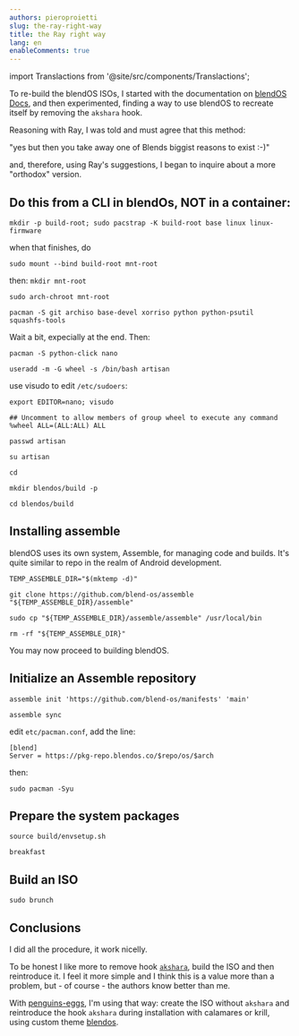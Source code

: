 ```yaml
---
authors: pieroproietti
slug: the-ray-right-way
title: the Ray right way
lang: en
enableComments: true
---
```


import Translactions from '@site/src/components/Translactions';

<Translactions />

To re-build the blendOS ISOs, I started with the documentation on [blendOS Docs](https://docs.blendos.co/), and then experimented, finding a way to use blendOS to recreate itself by removing the `akshara` hook.

Reasoning with Ray, I was told and must agree that this method: 

"yes but then you take away one of Blends biggist reasons to exist :-)"

and, therefore, using Ray's suggestions, I began to inquire about a more "orthodox" version.

## Do this from a CLI in blendOs, NOT in a container:

`mkdir -p build-root; sudo pacstrap -K build-root base linux linux-firmware`

when that finishes, do

`sudo mount --bind build-root mnt-root`

then:
`mkdir mnt-root`

`sudo arch-chroot mnt-root`

`pacman -S git archiso base-devel xorriso python python-psutil squashfs-tools`

Wait a bit, expecially at the end. Then:

`pacman -S python-click nano`

`useradd -m -G wheel -s /bin/bash artisan`

use visudo to edit `/etc/sudoers`:

`export EDITOR=nano; visudo`

```
## Uncomment to allow members of group wheel to execute any command
%wheel ALL=(ALL:ALL) ALL
```

`passwd artisan`

`su artisan`

`cd`

`mkdir blendos/build -p`

`cd blendos/build`

## Installing assemble
blendOS uses its own system, Assemble, for managing code and builds. It's quite similar to repo in the realm of Android development.

`TEMP_ASSEMBLE_DIR="$(mktemp -d)"`

`git clone https://github.com/blend-os/assemble "${TEMP_ASSEMBLE_DIR}/assemble"`

`sudo cp "${TEMP_ASSEMBLE_DIR}/assemble/assemble" /usr/local/bin`

`rm -rf "${TEMP_ASSEMBLE_DIR}"`

You may now proceed to building blendOS.

## Initialize an Assemble repository
`assemble init 'https://github.com/blend-os/manifests' 'main'`

`assemble sync`


edit `etc/pacman.conf`, add the line:

```
[blend]
Server = https://pkg-repo.blendos.co/$repo/os/$arch
```

then: 

`sudo pacman -Syu`

## Prepare the system packages

`source build/envsetup.sh`

`breakfast`

## Build an ISO
`sudo brunch`


## Conclusions

I did all the procedure, it work nicelly.

To be honest I like more to remove hook [`akshara`](https://github.com/blend-os/akshara), build the ISO and then reintroduce it. I feel it more simple and I think this is a value more than a problem, but - of course - the authors know better than me.

With [penguins-eggs](https://github.com/pieroproietti/penguins-eggs), I'm using that way: create the ISO without `akshara` and reintroduce the hook `akshara` during installation with calamares or krill, using custom theme [blendos](https://github.com/pieroproietti/penguins-wardrobe/tree/main/vendors/blendos).
